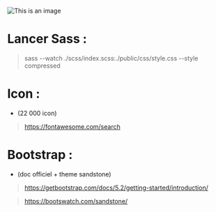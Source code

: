 ![This is an image](https://www.golfdusart.com/wp-content/uploads/2021/04/logo-Fil-Rouge.png)

# Lancer Sass :

> sass --watch ./scss/index.scss:./public/css/style.css --style compressed

# Icon :

* (22 000 icon)

> https://fontawesome.com/search

# Bootstrap :

* (doc officiel + theme sandstone)

> https://getbootstrap.com/docs/5.2/getting-started/introduction/

> https://bootswatch.com/sandstone/
